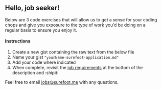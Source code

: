 ## Hello, job seeker!

Below are 3 code exercises that will allow us to get a sense for your coding chops and give you exposure to the type of work you'd be doing on a regular basis to ensure you enjoy it. 

#### Instructions
1) Create a new gist containing the raw text from the below file
2) Name your gist `"yourName-surefoot-application.md"`
3) Add your code where indicated 
4) When complete, revisit the [job requirements](http://surefoot.me/jobs/engineer/) at the bottom of the description and :shipit:

Feel free to email jobs@surefoot.me with any questions.
